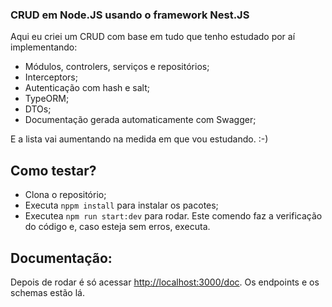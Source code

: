 ### CRUD em Node.JS usando o framework Nest.JS

Aqui eu criei um CRUD com base em tudo que tenho estudado por aí implementando:

* Módulos, controlers, serviços e repositórios;    
* Interceptors;
* Autenticação com hash e salt;
* TypeORM;
* DTOs;
* Documentação gerada automaticamente com Swagger;

E a lista vai aumentando na medida em que vou estudando. :-)

## Como testar?
* Clona o repositório;
* Executa `nppm install` para instalar os pacotes;
* Executea `npm run start:dev` para rodar. Este comendo faz a verificação do código e, caso esteja sem erros, executa. 

## Documentação:
Depois de rodar é só acessar [http://localhost:3000/doc](http://localhost:3000/doc). Os endpoints e os schemas estão lá. 


